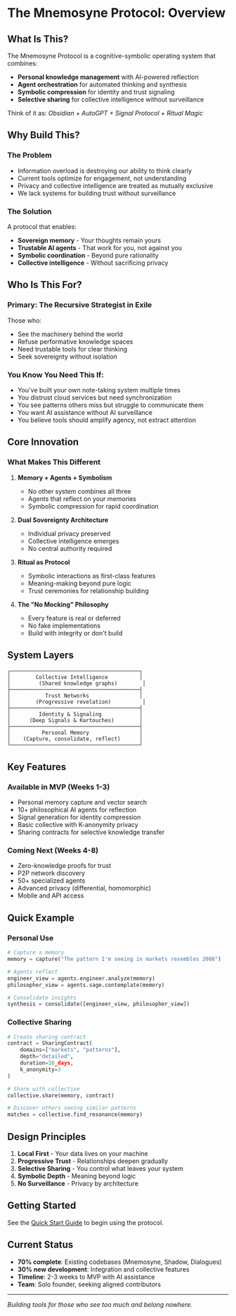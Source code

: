 # The Mnemosyne Protocol: Overview

## What Is This?

The Mnemosyne Protocol is a cognitive-symbolic operating system that combines:
- **Personal knowledge management** with AI-powered reflection
- **Agent orchestration** for automated thinking and synthesis  
- **Symbolic compression** for identity and trust signaling
- **Selective sharing** for collective intelligence without surveillance

Think of it as: *Obsidian + AutoGPT + Signal Protocol + Ritual Magic*

## Why Build This?

### The Problem
- Information overload is destroying our ability to think clearly
- Current tools optimize for engagement, not understanding
- Privacy and collective intelligence are treated as mutually exclusive
- We lack systems for building trust without surveillance

### The Solution
A protocol that enables:
- **Sovereign memory** - Your thoughts remain yours
- **Trustable AI agents** - That work for you, not against you
- **Symbolic coordination** - Beyond pure rationality
- **Collective intelligence** - Without sacrificing privacy

## Who Is This For?

### Primary: The Recursive Strategist in Exile
Those who:
- See the machinery behind the world
- Refuse performative knowledge spaces
- Need trustable tools for clear thinking
- Seek sovereignty without isolation

### You Know You Need This If:
- You've built your own note-taking system multiple times
- You distrust cloud services but need synchronization
- You see patterns others miss but struggle to communicate them
- You want AI assistance without AI surveillance
- You believe tools should amplify agency, not extract attention

## Core Innovation

### What Makes This Different

1. **Memory + Agents + Symbolism**
   - No other system combines all three
   - Agents that reflect on your memories
   - Symbolic compression for rapid coordination

2. **Dual Sovereignty Architecture**
   - Individual privacy preserved
   - Collective intelligence emerges
   - No central authority required

3. **Ritual as Protocol**
   - Symbolic interactions as first-class features
   - Meaning-making beyond pure logic
   - Trust ceremonies for relationship building

4. **The "No Mocking" Philosophy**
   - Every feature is real or deferred
   - No fake implementations
   - Build with integrity or don't build

## System Layers

```
┌─────────────────────────────────────────┐
│        Collective Intelligence          │
│         (Shared knowledge graphs)        │
├─────────────────────────────────────────┤
│           Trust Networks                │
│        (Progressive revelation)          │
├─────────────────────────────────────────┤
│         Identity & Signaling            │
│      (Deep Signals & Kartouches)        │
├─────────────────────────────────────────┤
│          Personal Memory                │
│    (Capture, consolidate, reflect)      │
└─────────────────────────────────────────┘
```

## Key Features

### Available in MVP (Weeks 1-3)
- Personal memory capture and vector search
- 10+ philosophical AI agents for reflection
- Signal generation for identity compression
- Basic collective with K-anonymity privacy
- Sharing contracts for selective knowledge transfer

### Coming Next (Weeks 4-8)
- Zero-knowledge proofs for trust
- P2P network discovery
- 50+ specialized agents
- Advanced privacy (differential, homomorphic)
- Mobile and API access

## Quick Example

### Personal Use
```python
# Capture a memory
memory = capture("The pattern I'm seeing in markets resembles 2008")

# Agents reflect
engineer_view = agents.engineer.analyze(memory)
philosopher_view = agents.sage.contemplate(memory)

# Consolidate insights
synthesis = consolidate([engineer_view, philosopher_view])
```

### Collective Sharing
```python
# Create sharing contract
contract = SharingContract(
    domains=["markets", "patterns"],
    depth="detailed",
    duration=30_days,
    k_anonymity=3
)

# Share with collective
collective.share(memory, contract)

# Discover others seeing similar patterns
matches = collective.find_resonance(memory)
```

## Design Principles

1. **Local First** - Your data lives on your machine
2. **Progressive Trust** - Relationships deepen gradually
3. **Selective Sharing** - You control what leaves your system
4. **Symbolic Depth** - Meaning beyond logic
5. **No Surveillance** - Privacy by architecture

## Getting Started

See the [Quick Start Guide](../guides/QUICK_START.md) to begin using the protocol.

## Current Status

- **70% complete**: Existing codebases (Mnemosyne, Shadow, Dialogues)
- **30% new development**: Integration and collective features
- **Timeline**: 2-3 weeks to MVP with AI assistance
- **Team**: Solo founder, seeking aligned contributors

---

*Building tools for those who see too much and belong nowhere.*